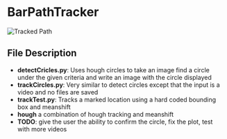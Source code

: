 # BarPathTracker

![Tracked Path](https://github.com/bencarothers/BarPathTracker/blob/master/images/bensPath.jpg)

## File Description ##
- **detectCricles.py**: Uses hough circles to take an image find a circle under the given criteria and write an image with the circle displayed
- **trackCircles.py**: Very similar to detect circles except that the input is a video and no files are saved
- **trackTest.py**: Tracks a marked location using a hard coded bounding box and meanshift
- **hough** a combination of hough tracking and meanshift
- **TODO**: give the user the ability to confirm the circle, fix the plot, test
  with more videos

